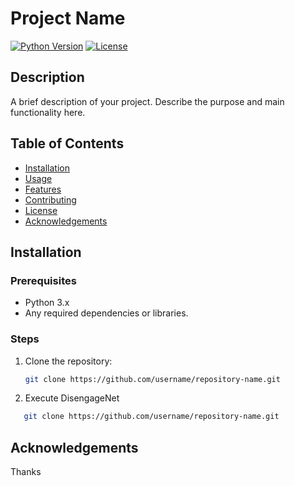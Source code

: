 # Project Name

[![Python Version](https://img.shields.io/badge/Python-3.x-blue)](https://www.python.org/)
[![License](https://img.shields.io/badge/License-MIT-green.svg)](LICENSE)

## Description

A brief description of your project. Describe the purpose and main functionality here.

## Table of Contents

- [Installation](#installation)
- [Usage](#usage)
- [Features](#features)
- [Contributing](#contributing)
- [License](#license)
- [Acknowledgements](#acknowledgements)

## Installation

### Prerequisites

- Python 3.x
- Any required dependencies or libraries.

### Steps

1. Clone the repository:
   ```bash
   git clone https://github.com/username/repository-name.git
   ```

2. Execute DisengageNet
```bash
   git clone https://github.com/username/repository-name.git
   ```

## Acknowledgements

Thanks

